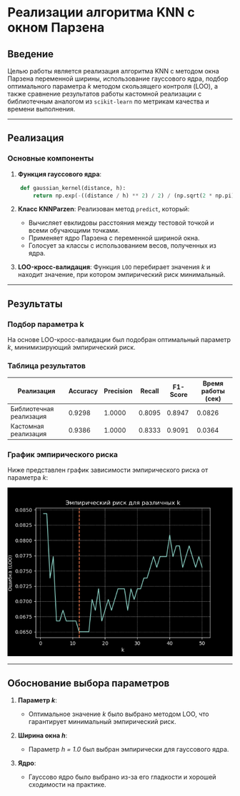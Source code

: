 # Реализации алгоритма KNN с окном Парзена

## Введение

Целью работы является реализация алгоритма KNN с методом окна Парзена переменной ширины, использование гауссового ядра, подбор оптимального параметра _k_ методом скользящего контроля (LOO), а также сравнение результатов работы кастомной реализации с библиотечным аналогом из `scikit-learn` по метрикам качества и времени выполнения.

---

## Реализация

### Основные компоненты

1. **Функция гауссового ядра**:

```python
    def gaussian_kernel(distance, h):
        return np.exp(-((distance / h) ** 2) / 2) / (np.sqrt(2 * np.pi) * h)
```

2. **Класс KNNParzen**:
   Реализован метод `predict`, который:

   - Вычисляет евклидовы расстояния между тестовой точкой и всеми обучающими точками.
   - Применяет ядро Парзена с переменной шириной окна.
   - Голосует за классы с использованием весов, полученных из ядра.

3. **LOO-кросс-валидация**:
   Функция `LOO` перебирает значения _k_ и находит значение, при котором эмпирический риск минимальный.

---

## Результаты

### Подбор параметра k

На основе LOO-кросс-валидации был подобран оптимальный параметр _k_, минимизирующий эмпирический риск.

### Таблица результатов

| Реализация              | Accuracy | Precision | Recall | F1-Score | Время работы (сек) |
| ----------------------- | -------- | --------- | ------ | -------- | ------------------ |
| Библиотечная реализация | 0.9298   | 1.0000    | 0.8095 | 0.8947   | 0.0826             |
| Кастомная реализация    | 0.9386   | 1.0000    | 0.8333 | 0.9091   | 0.0364             |

### График эмпирического риска

Ниже представлен график зависимости эмпирического риска от параметра _k_:

![graph](../lab2/assets/graph.png)

---

## Обоснование выбора параметров

1. **Параметр _k_**:

   - Оптимальное значение _k_ было выбрано методом LOO, что гарантирует минимальный эмпирический риск.

2. **Ширина окна _h_**:

   - Параметр _h = 1.0_ был выбран эмпирически для гауссового ядра.

3. **Ядро**:
   - Гауссово ядро было выбрано из-за его гладкости и хорошей сходимости на практике.
